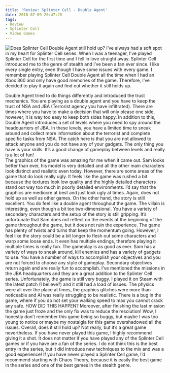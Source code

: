 ```yaml
---
title: 'Review: Splinter Cell - Double Agent'
date: 2018-07-09 20:47:25
tags:
- Review
- Splinter Cell
- Video Games
---
```

![Does Splinter Cell Double Agent still hold 
up?](/images/splintercell.jpg)
I’ve always had a soft spot in my heart for Splinter Cell series. When I 
was a teenager, I’ve played Splinter Cell for the first time and I fell 
in love straight away. Splinter Cell introduced me to the genre of 
stealth and I’ve been a fan ever since. I like every single entry, even 
though I have some issues with every game. I remember playing Splinter 
Cell Double Agent all the time when I had an Xbox 360 and only have good 
memories of the game. Therefore, I’ve decided to play it again and find 
out whether it still holds up.
<!--more-->
Double Agent tried to do things differently and introduced the trust 
mechanics. You are playing as a double agent and you have to keep the 
trust of NSA and JBA (Terrorist agency you have infiltrated). There are 
times where you have to make a decision that will only please one side, 
however, it is way too easy to keep both sides happy. In addition to 
this, Double Agent introduces a set of levels where you need to spy 
around the headquarters of JBA. In these levels, you have a limited time 
to sneak around and collect more information about the terrorist and 
complete specific tasks from NSA. The catch here is that you are not 
allowed to attack anyone and you do not have any of your gadgets. The 
only thing you have is your skills. It’s a good change of gameplay 
between levels and really is a lot of fun!<script async src="//pagead2.googlesyndication.com/pagead/js/adsbygoogle.js"></script><ins class="adsbygoogle" style="display:block; text-align:center;"  data-ad-layout="in-article"  data-ad-format="fluid"  data-ad-client="ca-pub-2164900147810573"  data-ad-slot="8817307412"></ins><script>(adsbygoogle = window.adsbygoogle || []).push({});</script>
The graphics of the game was amazing for me when it came out. Sam looks 
better than ever, his model is very detailed and all the other main 
characters look distinct and realistic even today. However, there are 
some areas of the game that do look really ugly. It feels like the game 
was rushed a bit because the textures look low quality and the highly 
detailed characters stand out way too much in poorly detailed 
environments. I’d say that the graphics are mediocre at best and just 
look ugly at times. Again, does not hold up as well as other games.
On the other hand, the story is still excellent. You do feel like a 
double agent throughout the game. The villain is interesting, even 
though a bit too two-dimensional. You have a variety of secondary 
characters and the setup of the story is still gripping. It’s 
unfortunate that Sam does not reflect on the events at the beginning of 
the game throughout the game, but it does not ruin the experience. The 
game has plenty of twists and turns that keep the momentum going. 
However, I feel like the story could be a bit longer to flesh out some 
characters and warp some loose ends. It even has multiple endings, 
therefore playing it multiple times is really fun.
The gameplay is as good as ever. Sam has a variety of ways to sneak 
around, kill enemies and has a variety of gadgets to use. You have a 
number of ways to accomplish your objectives and you are not forced to 
choose any style of gameplay. Secondary objectives return again and are 
really fun to accomplish. I’ve mentioned the missions in the JBA 
headquarters and they are a great addition to the Splinter Cell series.
Unfortunately, the game is still very buggy. I played it on Steam with 
the latest patch (I believe?) and it still had a load of issues. The 
physics were all over the place at times, the graphics glitches were 
more than noticeable and AI was really struggling to be realistic. There 
is a bug in the game, where if you do not set your walking speed to max 
you cannot crack any safe. HOW DID THIS HAPPEN? Moreover, after 
finishing the last mission the game just froze and the only fix was to 
reduce the resolution! Wow, I honestly don’t remember this game being so 
buggy, but maybe I was too young to notice or maybe my nostalgia for 
this game overshadowed all the issues.
Overall, does it still hold up? Not really, but it’s a great game 
nevertheless. If you have never played this game, I highly recommend 
giving it a shot. It does not matter if you have played any of the 
Splinter Cell games or if you have are a fan of the series. I do not 
think this is the best entry in the series, but it did introduce new 
techniques to the mix and was a good experience! If you have never 
played a Splinter Cell game, I’d recommend starting with Chaos Theory, 
because it is easily the best game in the series and one of the best 
games in the stealth genre.



